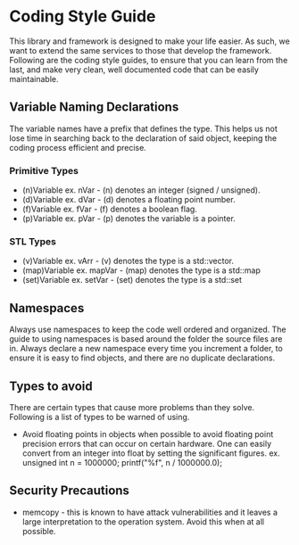 # Coding Style Guide

This library and framework is designed to make your life easier. As such, we want to extend the same services to those that develop the framework. Following are the coding style guides, to ensure that you can learn from the last, and make very clean, well documented code that can be easily maintainable.


## Variable Naming Declarations

The variable names have a prefix that defines the type. This helps us not lose time in searching back to the declaration of said object, keeping the coding process efficient and precise.

### Primitive Types

* (n)Variable ex. nVar - (n) denotes an integer (signed / unsigned).
* (d)Variable ex. dVar - (d) denotes a floating point number.
* (f)Variable ex. fVar - (f) denotes a boolean flag.
* (p)Variable ex. pVar - (p) denotes the variable is a pointer.

### STL Types

* (v)Variable ex. vArr - (v) denotes the type is a std::vector.
* (map)Variable ex. mapVar - (map) denotes the type is a std::map
* (set)Variable ex. setVar - (set) denotes the type is a std::set

## Namespaces

Always use namespaces to keep the code well ordered and organized. The guide to using namespaces is based around the folder the source files are in. Always declare a new namespace every time you increment a folder, to ensure it is easy to find objects, and there are no duplicate declarations.


## Types to avoid

There are certain types that cause more problems than they solve. Following is a list of types to be warned of using.

* Avoid floating points in objects when possible to avoid floating point precision errors that can occur on certain hardware. One can easily convert from an integer into float by setting the significant figures. ex. unsigned int n = 1000000; printf("%f", n / 1000000.0);

## Security Precautions

* memcopy - this is known to have attack vulnerabilities and it leaves a large interpretation to the operation system. Avoid this when at all possible.
